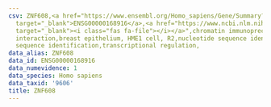 ```yaml
---
csv: ZNF608,<a href="https://www.ensembl.org/Homo_sapiens/Gene/Summary?db=core;g=ENSG00000168916"
  target="_blank">ENSG00000168916</a>,<a href="https://www.ncbi.nlm.nih.gov/pubmed/22863008"
  target="_blank"><i class="fas fa-file"></i></a>",chromatin immunoprecipitation assay,direct
  interaction,breast epithelium, HME1 cell, R2,nucleotide sequence identification,nucleotide
  sequence identification,transcriptional regulation,
data_alias: ZNF608
data_id: ENSG00000168916
data_numevidence: 1
data_species: Homo sapiens
data_taxid: '9606'
title: ZNF608
---
```

